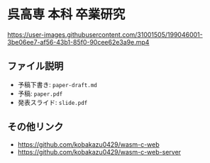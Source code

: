 # 呉高専 本科 卒業研究

https://user-images.githubusercontent.com/31001505/199046001-3be06ee7-af56-43b1-85f0-90cee62e3a9e.mp4

## ファイル説明

- 予稿下書き: `paper-draft.md`
- 予稿: `paper.pdf`
- 発表スライド: `slide.pdf`

## その他リンク

- https://github.com/kobakazu0429/wasm-c-web
- https://github.com/kobakazu0429/wasm-c-web-server
